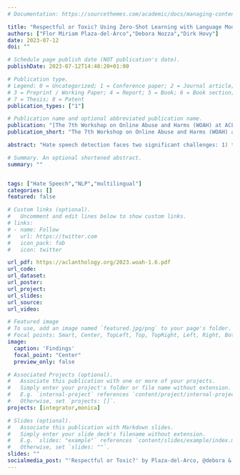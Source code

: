 ```yaml
---
# Documentation: https://sourcethemes.com/academic/docs/managing-content/

title: "Respectful or Toxic? Using Zero-Shot Learning with Language Models to Detect Hate Speech"
authors: ["Flor Miriam Plaza-del-Arco","Debora Nozza","Dirk Hovy"]
date: 2023-07-12
doi: ""

# Schedule page publish date (NOT publication's date).
publishDate: 2023-07-12T14:48:20+01:00

# Publication type.
# Legend: 0 = Uncategorized; 1 = Conference paper; 2 = Journal article;
# 3 = Preprint / Working Paper; 4 = Report; 5 = Book; 6 = Book section;
# 7 = Thesis; 8 = Patent
publication_types: ["1"]

# Publication name and optional abbreviated publication name.
publication: "[The 7th Workshop on Online Abuse and Harms (WOAH) at ACL 2023](https://www.workshopononlineabuse.com/)"
publication_short: "The 7th Workshop on Online Abuse and Harms (WOAH) at ACL 2023"

abstract: "Hate speech detection faces two significant challenges: 1) the limited availability of labeled data and 2) the high variability of hate speech across different contexts and languages. Prompting brings a ray of hope to these challenges. It allows injecting a model with task-specific knowledge without relying on labeled data. This paper explores zero-shot learning with prompting for hate speech detection. We investigate how well zero-shot learning can detect hate speech in 3 languages with limited labeled data. We experiment with various large language models and verbalizers on 8 benchmark datasets. Our findings highlight the impact of prompt selection on the results. They also suggest that prompting, specifically with recent large language models, can achieve performance comparable to and surpass fine-tuned models, making it a promising alternative for under-resourced languages. Our findings highlight the potential of prompting for hate speech detection and show how both the prompt and the model have a significant impact on achieving more accurate predictions in this task."

# Summary. An optional shortened abstract.
summary: ""


tags: ["Hate Speech","NLP","multilingual"]
categories: []
featured: false

# Custom links (optional).
#   Uncomment and edit lines below to show custom links.
# links:
# - name: Follow
#   url: https://twitter.com
#   icon_pack: fab
#   icon: twitter

url_pdf: https://aclanthology.org/2023.woah-1.6.pdf
url_code: 
url_dataset:
url_poster:
url_project:
url_slides:
url_source:
url_video:

# Featured image
# To use, add an image named `featured.jpg/png` to your page's folder.
# Focal points: Smart, Center, TopLeft, Top, TopRight, Left, Right, BottomLeft, Bottom, BottomRight.
image:
  caption: 'Findings'
  focal_point: "Center"
  preview_only: false

# Associated Projects (optional).
#   Associate this publication with one or more of your projects.
#   Simply enter your project's folder or file name without extension.
#   E.g. `internal-project` references `content/project/internal-project/index.md`.
#   Otherwise, set `projects: []`.
projects: [integrator,monica]

# Slides (optional).
#   Associate this publication with Markdown slides.
#   Simply enter your slide deck's filename without extension.
#   E.g. `slides: "example"` references `content/slides/example/index.md`.
#   Otherwise, set `slides: ""`.
slides: ""
socialmedia_post: "'Respectful or Toxic?' by Plaza-del-Arco, @debora & {@dirk} (2023) explores zero-shot learning for multilingual hate speech detection. Highlights prompt & model choice for accuracy. #AI #LanguageModels #HateSpeechDetection"
---
```

